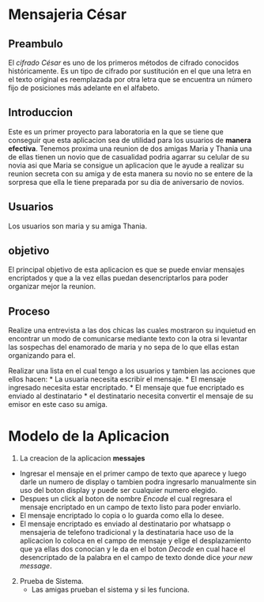 # Mensajeria César

## Preambulo

El *cifrado César* es uno de los primeros métodos de cifrado conocidos históricamente. Es un tipo de cifrado por
sustitución en el que una letra en el texto original es reemplazada por otra
letra que se encuentra un número fijo de posiciones más adelante en el alfabeto.

## Introduccion

Este es un primer proyecto para laboratoria en la que se tiene que conseguir que esta aplicacion sea de utilidad para los usuarios de **manera efectiva**.
Tenemos proxima una reunion de dos amigas Maria y Thania una de ellas tienen un novio que de casualidad podria agarrar su celular de su novia asi que Maria se consigue un aplicacion que le ayude a realizar su reunion secreta  con su amiga y de esta manera su novio no se entere de la sorpresa que ella le tiene preparada por su dia de aniversario de novios.

## Usuarios
 
 Los usuarios son maria y su amiga Thania.

## objetivo

El principal objetivo de esta aplicacion es que se puede enviar mensajes encriptados y que a la vez ellas puedan desencriptarlos para poder organizar mejor la reunion.

## Proceso 

Realize una entrevista a las dos chicas las cuales mostraron su inquietud en encontrar un modo de comunicarse mediante texto con la otra si levantar las sospechas del enamorado de maria y no sepa de lo que ellas estan organizando para el.

 Realizar una lista en el cual tengo a los usuarios y           tambien las acciones que ellos hacen:
    * La usuaria necesita escribir  el mensaje.
    * El mensaje ingresado necesita estar encriptado.
    * El mensaje que fue encriptado es enviado al destinatario
    * el destinatario necesita convertir el mensaje de su emisor en este caso su amiga. 


# Modelo de la Aplicacion 

1. La creacion de la aplicacion **messajes**
 * Ingresar el mensaje en el primer campo de texto que aparece y luego darle un numero de display o tambien podra ingresarlo manualmente sin uso del boton display y puede ser cualquier numero elegido.
 * Despues un click al boton de nombre *Encode* el cual regresara el mensaje encriptado en un campo de texto listo para poder enviarlo.
 * El mensaje encriptado lo copia o lo guarda como ella lo desee.
 * El mensaje encriptado es enviado al destinatario por whatsapp o mensajeria de telefono tradicional y la destinataria hace uso de la aplicacion lo coloca en el campo de mensaje y elige el desplazamiento que ya ellas dos conocian y le da en el boton *Decode* en cual hace el desencriptado de la palabra en el campo de texto donde dice *your new message*.

2. Prueba de Sistema.
   * Las amigas prueban el sistema y si les funciona.
